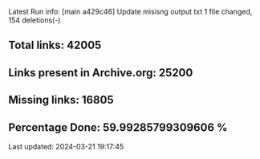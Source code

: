 Latest Run info: 
[main a429c46] Update misisng output txt
 1 file changed, 154 deletions(-)

## Total links: 42005

## Links present in Archive.org: 25200

## Missing links: 16805

## Percentage Done: 59.99285799309606 %


Last updated: 2024-03-21 19:17:45
